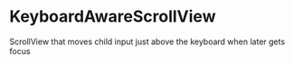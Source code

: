 # KeyboardAwareScrollView

ScrollView that moves child input just above the keyboard when later gets focus
